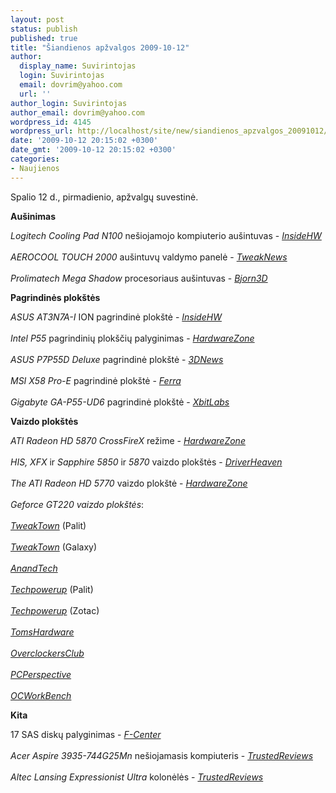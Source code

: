 ```yaml
---
layout: post
status: publish
published: true
title: "Šiandienos apžvalgos 2009-10-12"
author:
  display_name: Suvirintojas
  login: Suvirintojas
  email: dovrim@yahoo.com
  url: ''
author_login: Suvirintojas
author_email: dovrim@yahoo.com
wordpress_id: 4145
wordpress_url: http://localhost/site/new/siandienos_apzvalgos_20091012/
date: '2009-10-12 20:15:02 +0300'
date_gmt: '2009-10-12 20:15:02 +0300'
categories:
- Naujienos
---
```

<p>Spalio 12 d., pirmadienio, apžvalgų suvestinė.</p>
<p><b>Aušinimas</b></p>
<p><i>Logitech Cooling Pad N100</i> nešiojamojo kompiuterio aušintuvas - <i><a class="ns" href="http://www.insidehw.com/Reviews/Notebooks/Logitech-Cooling-Pad-N100.html">InsideHW</a></i><br />
<br /><i>AEROCOOL TOUCH 2000</i> aušintuvų valdymo panelė - <i><a class="ns" href="http://www.tweaknews.net/reviews/aerocool_touch_2000_touch_screen_fan_controller_review/">TweakNews</a></i><br />
<br /><i>Prolimatech Mega Shadow</i> procesoriaus aušintuvas - <i><a class="ns" href="http://www.bjorn3d.com/read.php?cID=1691">Bjorn3D</a></i></p>
<p><b>Pagrindinės plokštės</b></p>
<p><i>ASUS AT3N7A-I</i> ION pagrindinė plokštė - <i><a class="ns" href="http://www.insidehw.com/Reviews/Motherboards/ASUS-AT3N7A-I.html">InsideHW</a></i><br />
<br /><i>Intel P55</i> pagrindinių plokščių palyginimas - <i><a class="ns" href="http://www.hardwarezone.com/articles/view.php?cid=6&id=3016">HardwareZone</a></i><br />
<br /><i>ASUS P7P55D Deluxe</i> pagrindinė plokštė - <i><a class="ns" href="http://www.3dnews.ru/motherboard/asus_p7p55d_deluxe/">3DNews</a></i><br />
<br /><i>MSI X58 Pro-E</i> pagrindinė plokštė - <i><a class="ns" href="http://www.ferra.ru/online/system/91545/">Ferra</a></i><br />
<br /><i>Gigabyte GA-P55-UD6</i> pagrindinė plokštė - <i><a class="ns" href="http://www.xbitlabs.com/articles/mainboards/display/ga-p55-ud6.html">XbitLabs</a></i></p>
<p><b>Vaizdo plokštės</b></p>
<p><i>ATI Radeon HD 5870 CrossFireX</i> režime - <i><a class="ns" href="http://www.hardwarezone.com/articles/view.php?cid=3&id=3032">HardwareZone</a></i><br />
<br /><i>HIS, XFX</i> ir <i>Sapphire 5850</i> ir <i>5870</i> vaizdo plokštės - <i><a class="ns" href="http://www.driverheaven.net/reviews.php?reviewid=853">DriverHeaven</a></i><br />
<br /><i>The ATI Radeon HD 5770</i> vaizdo plokštė - <i><a class="ns" href="http://hardwarezone.com/articles/view.php?cid=3&id=3036">HardwareZone</a></i><br />
<br /><i>Geforce GT220 vaizdo plokštės</i>:<br />
<br /><i><a class="ns" href="http://www.tweaktown.com/reviews/2963/palit_geforce_gt_220_sonic_edition_40nm_512mb_video_card/index.html">TweakTown</a></i> (Palit)<br />
<br /><i><a class="ns" href="http://www.tweaktown.com/reviews/2962/galaxy_geforce_gt_220_1gb_video_card/index.html">TweakTown</a></i> (Galaxy)<br />
<br /><i><a class="ns" href="http://www.anandtech.com/video/showdoc.aspx?i=3657">AnandTech</a></i><br />
<br /><i><a class="ns" href="http://www.techpowerup.com/reviews/Palit/GeForce_GT_220/">Techpowerup</a></i> (Palit)<br />
<br /><i><a class="ns" href="http://www.techpowerup.com/reviews/Zotac/GeForce_GT_220/">Techpowerup</a></i> (Zotac)<br />
<br /><i><a class="ns" href="http://www.tomshardware.com/reviews/geforce-gt-220,2445.html">TomsHardware</a></i><br />
<br /><i><a class="ns" href="http://www.overclockersclub.com/reviews/palit_gt220_sonic/">OverclockersClub</a></i><br />
<br /><i><a class="ns" href="http://www.pcper.com/article.php?aid=794">PCPerspective</a></i><br />
<br /><i><a class="ns" href="http://www.ocworkbench.com/2009/ecs/GT-220-graphics-card-review/g1.htm">OCWorkBench</a></i></p>
<p><b>Kita</b></p>
<p>17 SAS diskų palyginimas - <i><a class="ns" href="http://www.fcenter.ru/online.shtml?articles/hardware/hdd/27494">F-Center</a></i><br />
<br /><i>Acer Aspire 3935-744G25Mn</i> nešiojamasis kompiuteris - <i><a class="ns" href="http://www.trustedreviews.com/laptops/review/2009/10/12/Acer-Aspire-3935-744G25Mn---13-3in-Laptop/p1">TrustedReviews</a></i><br />
<br /><i>Altec Lansing Expressionist Ultra</i> kolonėlės - <i><a class="ns" href="http://www.trustedreviews.com/multimedia/review/2009/10/12/Altec-Lansing-Expressionist-Ultra-Speakers/p1">TrustedReviews</a></i><br /></p>
